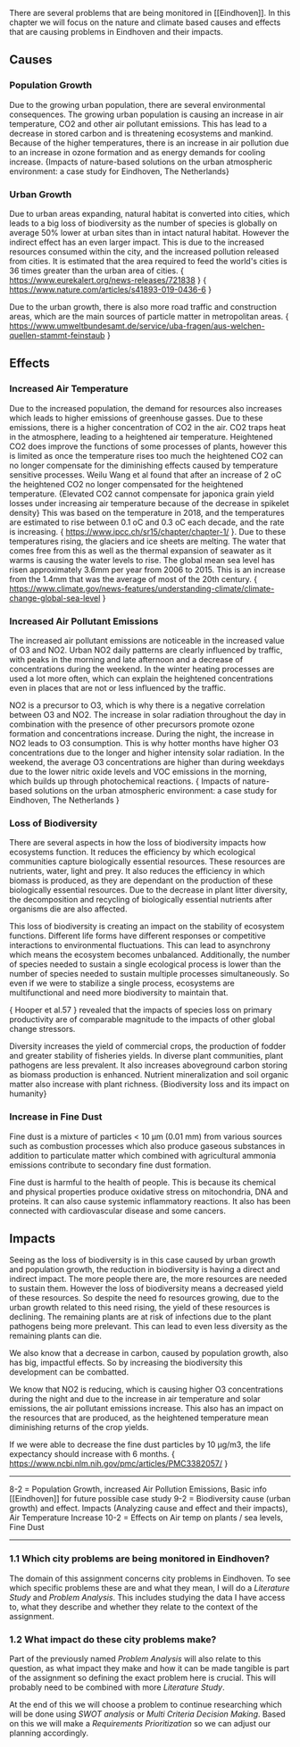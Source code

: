 There are several problems that are being monitored in [[Eindhoven]]. In this chapter we will focus on the nature and climate based causes and effects that are causing problems in Eindhoven and their impacts.

## Causes
### Population Growth
Due to the growing urban population, there are several environmental consequences. The growing urban population is causing an increase in air temperature, CO2 and other air pollutant emissions. This has lead to a decrease in stored carbon and is threatening ecosystems and mankind. Because of the higher temperatures, there is an increase in air pollution due to an increase in ozone formation and as energy demands for cooling increase. {Impacts of nature-based solutions on the urban atmospheric environment: a case study for Eindhoven, The Netherlands}

### Urban Growth
Due to urban areas expanding, natural habitat is converted into cities, which leads to a big loss of biodiversity as the number of species is globally on average 50% lower at urban sites than in intact natural habitat. However the indirect effect has an even larger impact. This is due to the increased resources consumed within the city, and the increased pollution released from cities. It is estimated that the area required to feed the world's cities is 36 times greater than the urban area of cities. { https://www.eurekalert.org/news-releases/721838 } { https://www.nature.com/articles/s41893-019-0436-6 }

Due to the urban growth, there is also more road traffic and construction areas, which are the main sources of particle matter in metropolitan areas. { https://www.umweltbundesamt.de/service/uba-fragen/aus-welchen-quellen-stammt-feinstaub }


## Effects
### Increased Air Temperature
Due to the increased population, the demand for resources also increases which leads to higher emissions of greenhouse gasses. Due to these emissions, there is a higher concentration of CO2 in the air. CO2 traps heat in the atmosphere, leading to a heightened air temperature. Heightened CO2 does improve the functions of some processes of plants, however this is limited as once the temperature rises too much the heightened CO2 can no longer compensate for the diminishing effects caused by temperature sensitive processes. Weilu Wang et al found that after an increase of 2 oC the heightened CO2 no longer compensated for the heightened temperature. {Elevated CO2 cannot compensate for japonica grain yield losses under increasing air temperature because of the decrease in spikelet density} This was based on the temperature in 2018, and the temperatures are estimated to rise between 0.1 oC and 0.3 oC each decade, and the rate is increasing. { https://www.ipcc.ch/sr15/chapter/chapter-1/ }. Due to these temperatures rising, the glaciers and  ice sheets are melting. The water that comes free from this as well as the thermal expansion of seawater as it warms is causing the water levels to rise. The global mean sea level has risen approximately 3.6mm per year from 2006 to 2015. This is an increase from the 1.4mm that was the average of most of the 20th century.  { https://www.climate.gov/news-features/understanding-climate/climate-change-global-sea-level }

### Increased Air Pollutant Emissions
The increased air pollutant emissions are noticeable in the increased value of O3 and NO2. Urban NO2 daily patterns are clearly influenced by traffic, with peaks in the morning and late afternoon and a decrease of concentrations during the weekend. In the winter heating processes are used a lot more often, which can explain the heightened concentrations even in places that are not or less influenced by the traffic. 

NO2 is a precursor to O3, which is why there is a negative correlation between O3 and NO2. The increase in solar radiation throughout the day in combination with the presence of other precursors promote ozone formation and concentrations increase. During the night, the increase in NO2 leads to O3 consumption. This is why hotter months have higher O3 concentrations due to the longer and higher intensity solar radiation. In the weekend, the average O3 concentrations are higher than during weekdays due to the lower nitric oxide levels and VOC emissions in the morning, which builds up through photochemical reactions. 
{ Impacts of nature-based solutions on the urban atmospheric environment: a case study for Eindhoven, The Netherlands } 

### Loss of Biodiversity
There are several aspects in how the loss of biodiversity impacts how ecosystems function. It reduces the efficiency by which ecological communities capture biologically essential resources. These resources are nutrients, water, light and prey. It also reduces the efficiency in which biomass is produced, as they are dependant on the production of these biologically essential resources. Due to the decrease in plant litter diversity, the decomposition and recycling of biologically essential nutrients after organisms die are also affected.

This loss of biodiversity is creating an impact on the stability of ecosystem functions. Different life forms have different responses or competitive interactions to environmental fluctuations. This can lead to asynchrony which means the ecosystem becomes unbalanced. Additionally, the number of species needed to sustain a single ecological process is lower than the number of species needed to sustain multiple processes simultaneously. So even if we were to stabilize a single process, ecosystems are multifunctional and need more biodiversity to maintain that.

{ Hooper et al.57 } revealed that the impacts of species loss on primary productivity are of comparable magnitude to the impacts of other global change stressors. 

Diversity increases the yield of commercial crops, the production of fodder and greater stability of fisheries yields. In diverse plant communities, plant pathogens are less prevalent. It also increases aboveground carbon storing as biomass production is enhanced. Nutrient mineralization and soil organic matter also increase with plant richness.  {Biodiversity loss and its impact on humanity}

### Increase in Fine Dust
Fine dust is a mixture of particles < 10 µm (0.01 mm) from various sources such as combustion processes which also produce gaseous substances in addition to particulate matter which combined with agricultural ammonia emissions contribute to secondary fine dust formation.

Fine dust is harmful to the health of people. This is because its chemical and physical properties produce oxidative stress on mitochondria, DNA and proteins. It can also cause systemic inflammatory reactions. It also has been connected with cardiovascular disease and some cancers. 

## Impacts
Seeing as the loss of biodiversity is in this case caused by urban growth and population growth, the reduction in biodiversity is having a direct and indirect impact. The more people there are, the more resources are needed to sustain them. However the loss of biodiversity means a decreased yield of these resources. So despite the need fo resources growing, due to the urban growth related to this need rising, the yield of these resources is declining. The remaining plants are at risk of infections due to the plant pathogens being more prelevant. This can lead to even less diversity as the remaining plants can die.

We also know that a decrease in carbon, caused by population growth, also has big, impactful effects. So by increasing the biodiversity this development can be combatted. 

We know that NO2 is reducing, which is causing higher O3 concentrations during the night and due to the increase in air temperature and solar emissions, the air pollutant emissions increase. This also has an impact on the resources that are produced, as the heightened temperature mean diminishing returns of the crop yields.

If we were able to decrease the fine dust particles by 10 µg/m3, the life expectancy should increase with 6 months. { https://www.ncbi.nlm.nih.gov/pmc/articles/PMC3382057/ }


---

8-2 = Population Growth, increased Air Pollution Emissions, Basic info [[Eindhoven]] for future possible case study
9-2 = Biodiversity cause (urban growth) and effect. Impacts (Analyzing cause and effect and their impacts), Air Temperature Increase
10-2 = Effects on Air temp on plants / sea levels, Fine Dust

---
### 1.1 Which city problems are being monitored in Eindhoven?
The domain of this assignment concerns city problems in Eindhoven. To see which specific problems these are and what they mean, I will do a *Literature Study* and *Problem Analysis*. This includes studying the data I have access to, what they describe and whether they relate to the context of the assignment.

### 1.2 What impact do these city problems make?
Part of the previously named *Problem Analysis* will also relate to this question, as what impact they make and how it can be made tangible is part of the assignment so defining the exact problem here is crucial. This will probably need to be combined with more *Literature Study*.

At the end of this we will choose a problem to continue researching which will be done using *SWOT analysis* or *Multi Criteria Decision Making*.  Based on this we will make a *Requirements Prioritization* so we can adjust our planning accordingly.
